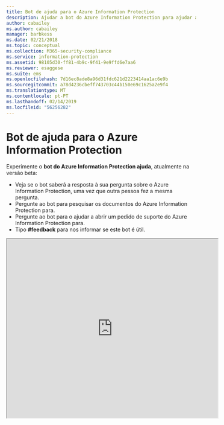 ```yaml
---
title: Bot de ajuda para o Azure Information Protection
description: Ajudar a bot do Azure Information Protection para ajudar a responder às suas perguntas, pesquise os documentos ou abrir um pedido de suporte se precisar de suporte técnico.
author: cabailey
ms.author: cabailey
manager: barbkess
ms.date: 02/21/2018
ms.topic: conceptual
ms.collection: M365-security-compliance
ms.service: information-protection
ms.assetid: 98105d30-ff81-4b9c-9f41-9e9ffd6e7aa6
ms.reviewer: esaggese
ms.suite: ems
ms.openlocfilehash: 7d16ec8ade8a96d31fdc621d2223414aa1ac6e9b
ms.sourcegitcommit: a78d4236cbeff743703c44b150e69c1625a2e9f4
ms.translationtype: MT
ms.contentlocale: pt-PT
ms.lasthandoff: 02/14/2019
ms.locfileid: "56256282"
---
```

# <a name="help-bot-for-azure-information-protection"></a>Bot de ajuda para o Azure Information Protection

Experimente o **bot do Azure Information Protection ajuda**, atualmente na versão beta:

- Veja se o bot saberá a resposta à sua pergunta sobre o Azure Information Protection, uma vez que outra pessoa fez a mesma pergunta.
- Pergunte ao bot para pesquisar os documentos do Azure Information Protection para.
- Pergunte ao bot para o ajudar a abrir um pedido de suporte do Azure Information Protection para.
- Tipo **#feedback** para nos informar se este bot é útil.


<iframe width="560" height="475" src="https://webchat.botframework.com/embed/AIPformalBOT?s=SwZOTnCyj6w.cwA.zYE.Wdf87z08R7NHjtaev84v0nLC0urEfQJ2_5bUgvtIR9Q"></iframe>


